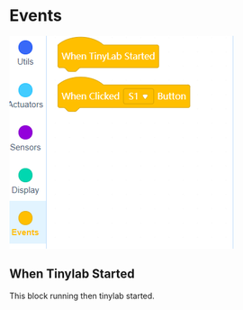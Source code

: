 # Events


![event blocks image](../_assets/events_blocks.PNG)

## When Tinylab Started

This block running then tinylab started. 


